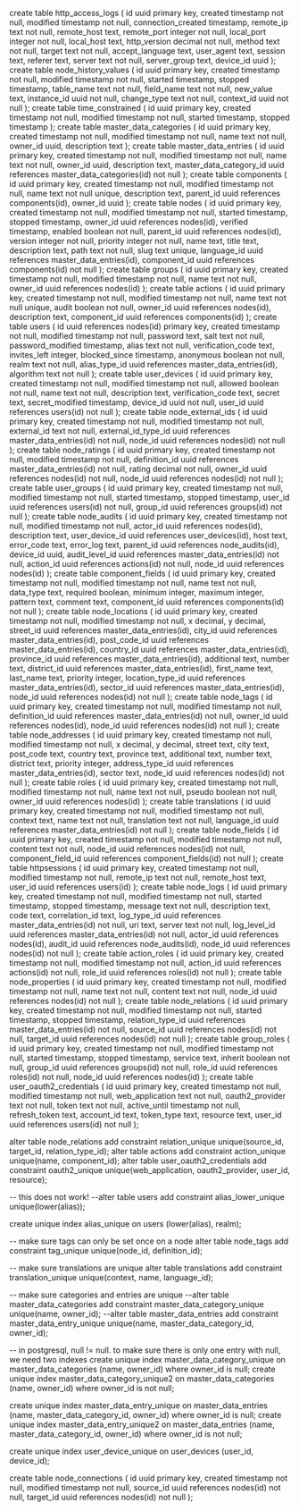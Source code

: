 create table http_access_logs (
	id uuid primary key,
	created timestamp not null,
	modified timestamp not null,
	connection_created timestamp,
	remote_ip text not null,
	remote_host text,
	remote_port integer not null,
	local_port integer not null,
	local_host text,
	http_version decimal not null,
	method text not null,
	target text not null,
	accept_language text,
	user_agent text,
	session text,
	referer text,
	server text not null,
	server_group text,
	device_id uuid
);
create table node_history_values (
	id uuid primary key,
	created timestamp not null,
	modified timestamp not null,
	started timestamp,
	stopped timestamp,
	table_name text not null,
	field_name text not null,
	new_value text,
	instance_id uuid not null,
	change_type text not null,
	context_id uuid not null
);
create table time_constrained (
	id uuid primary key,
	created timestamp not null,
	modified timestamp not null,
	started timestamp,
	stopped timestamp
);
create table master_data_categories (
	id uuid primary key,
	created timestamp not null,
	modified timestamp not null,
	name text not null,
	owner_id uuid,
	description text
);
create table master_data_entries (
	id uuid primary key,
	created timestamp not null,
	modified timestamp not null,
	name text not null,
	owner_id uuid,
	description text,
	master_data_category_id uuid references master_data_categories(id) not null
);
create table components (
	id uuid primary key,
	created timestamp not null,
	modified timestamp not null,
	name text not null unique,
	description text,
	parent_id uuid references components(id),
	owner_id uuid
);
create table nodes (
	id uuid primary key,
	created timestamp not null,
	modified timestamp not null,
	started timestamp,
	stopped timestamp,
	owner_id uuid references nodes(id),
	verified timestamp,
	enabled boolean not null,
	parent_id uuid references nodes(id),
	version integer not null,
	priority integer not null,
	name text,
	title text,
	description text,
	path text not null,
	slug text unique,
	language_id uuid references master_data_entries(id),
	component_id uuid references components(id) not null
);
create table groups (
	id uuid primary key,
	created timestamp not null,
	modified timestamp not null,
	name text not null,
	owner_id uuid references nodes(id)
);
create table actions (
	id uuid primary key,
	created timestamp not null,
	modified timestamp not null,
	name text not null unique,
	audit boolean not null,
	owner_id uuid references nodes(id),
	description text,
	component_id uuid references components(id)
);
create table users (
	id uuid references nodes(id) primary key,
	created timestamp not null,
	modified timestamp not null,
	password text,
	salt text not null,
	password_modified timestamp,
	alias text not null,
	verification_code text,
	invites_left integer,
	blocked_since timestamp,
	anonymous boolean not null,
	realm text not null,
	alias_type_id uuid references master_data_entries(id),
	algorithm text not null
);
create table user_devices (
	id uuid primary key,
	created timestamp not null,
	modified timestamp not null,
	allowed boolean not null,
	name text not null,
	description text,
	verification_code text,
	secret text,
	secret_modified timestamp,
	device_id uuid not null,
	user_id uuid references users(id) not null
);
create table node_external_ids (
	id uuid primary key,
	created timestamp not null,
	modified timestamp not null,
	external_id text not null,
	external_id_type_id uuid references master_data_entries(id) not null,
	node_id uuid references nodes(id) not null
);
create table node_ratings (
	id uuid primary key,
	created timestamp not null,
	modified timestamp not null,
	definition_id uuid references master_data_entries(id) not null,
	rating decimal not null,
	owner_id uuid references nodes(id) not null,
	node_id uuid references nodes(id) not null
);
create table user_groups (
	id uuid primary key,
	created timestamp not null,
	modified timestamp not null,
	started timestamp,
	stopped timestamp,
	user_id uuid references users(id) not null,
	group_id uuid references groups(id) not null
);
create table node_audits (
	id uuid primary key,
	created timestamp not null,
	modified timestamp not null,
	actor_id uuid references nodes(id),
	description text,
	user_device_id uuid references user_devices(id),
	host text,
	error_code text,
	error_log text,
	parent_id uuid references node_audits(id),
	device_id uuid,
	audit_level_id uuid references master_data_entries(id) not null,
	action_id uuid references actions(id) not null,
	node_id uuid references nodes(id)
);
create table component_fields (
	id uuid primary key,
	created timestamp not null,
	modified timestamp not null,
	name text not null,
	data_type text,
	required boolean,
	minimum integer,
	maximum integer,
	pattern text,
	comment text,
	component_id uuid references components(id) not null
);
create table node_locations (
	id uuid primary key,
	created timestamp not null,
	modified timestamp not null,
	x decimal,
	y decimal,
	street_id uuid references master_data_entries(id),
	city_id uuid references master_data_entries(id),
	post_code_id uuid references master_data_entries(id),
	country_id uuid references master_data_entries(id),
	province_id uuid references master_data_entries(id),
	additional text,
	number text,
	district_id uuid references master_data_entries(id),
	first_name text,
	last_name text,
	priority integer,
	location_type_id uuid references master_data_entries(id),
	sector_id uuid references master_data_entries(id),
	node_id uuid references nodes(id) not null
);
create table node_tags (
	id uuid primary key,
	created timestamp not null,
	modified timestamp not null,
	definition_id uuid references master_data_entries(id) not null,
	owner_id uuid references nodes(id),
	node_id uuid references nodes(id) not null
);
create table node_addresses (
	id uuid primary key,
	created timestamp not null,
	modified timestamp not null,
	x decimal,
	y decimal,
	street text,
	city text,
	post_code text,
	country text,
	province text,
	additional text,
	number text,
	district text,
	priority integer,
	address_type_id uuid references master_data_entries(id),
	sector text,
	node_id uuid references nodes(id) not null
);
create table roles (
	id uuid primary key,
	created timestamp not null,
	modified timestamp not null,
	name text not null,
	pseudo boolean not null,
	owner_id uuid references nodes(id)
);
create table translations (
	id uuid primary key,
	created timestamp not null,
	modified timestamp not null,
	context text,
	name text not null,
	translation text not null,
	language_id uuid references master_data_entries(id) not null
);
create table node_fields (
	id uuid primary key,
	created timestamp not null,
	modified timestamp not null,
	content text not null,
	node_id uuid references nodes(id) not null,
	component_field_id uuid references component_fields(id) not null
);
create table httpsessions (
	id uuid primary key,
	created timestamp not null,
	modified timestamp not null,
	remote_ip text not null,
	remote_host text,
	user_id uuid references users(id)
);
create table node_logs (
	id uuid primary key,
	created timestamp not null,
	modified timestamp not null,
	started timestamp,
	stopped timestamp,
	message text not null,
	description text,
	code text,
	correlation_id text,
	log_type_id uuid references master_data_entries(id) not null,
	uri text,
	server text not null,
	log_level_id uuid references master_data_entries(id) not null,
	actor_id uuid references nodes(id),
	audit_id uuid references node_audits(id),
	node_id uuid references nodes(id) not null
);
create table action_roles (
	id uuid primary key,
	created timestamp not null,
	modified timestamp not null,
	action_id uuid references actions(id) not null,
	role_id uuid references roles(id) not null
);
create table node_properties (
	id uuid primary key,
	created timestamp not null,
	modified timestamp not null,
	name text not null,
	content text not null,
	node_id uuid references nodes(id) not null
);
create table node_relations (
	id uuid primary key,
	created timestamp not null,
	modified timestamp not null,
	started timestamp,
	stopped timestamp,
	relation_type_id uuid references master_data_entries(id) not null,
	source_id uuid references nodes(id) not null,
	target_id uuid references nodes(id) not null
);
create table group_roles (
	id uuid primary key,
	created timestamp not null,
	modified timestamp not null,
	started timestamp,
	stopped timestamp,
	service text,
	inherit boolean not null,
	group_id uuid references groups(id) not null,
	role_id uuid references roles(id) not null,
	node_id uuid references nodes(id)
);
create table user_oauth2_credentials (
	id uuid primary key,
	created timestamp not null,
	modified timestamp not null,
	web_application text not null,
	oauth2_provider text not null,
	token text not null,
	active_until timestamp not null,
	refresh_token text,
	account_id text,
	token_type text,
	resource text,
	user_id uuid references users(id) not null
);

alter table node_relations add constraint relation_unique unique(source_id, target_id, relation_type_id);
alter table actions add constraint action_unique unique(name, component_id);
alter table user_oauth2_credentials add constraint oauth2_unique unique(web_application, oauth2_provider, user_id, resource);

-- this does not work!
--alter table users add constraint alias_lower_unique unique(lower(alias));

create unique index alias_unique on users (lower(alias), realm);

-- make sure tags can only be set once on a node
alter table node_tags add constraint tag_unique unique(node_id, definition_id);

-- make sure translations are unique
alter table translations add constraint translation_unique unique(context, name, language_id);

-- make sure categories and entries are unique
--alter table master_data_categories add constraint master_data_category_unique unique(name, owner_id);
--alter table master_data_entries add constraint master_data_entry_unique unique(name, master_data_category_id, owner_id);

-- in postgresql, null != null. to make sure there is only one entry with null, we need two indexes
create unique index master_data_category_unique on master_data_categories (name, owner_id) where owner_id is null;
create unique index master_data_category_unique2 on master_data_categories (name, owner_id) where owner_id is not null;

create unique index master_data_entry_unique on master_data_entries (name, master_data_category_id, owner_id) where owner_id is null;
create unique index master_data_entry_unique2 on master_data_entries (name, master_data_category_id, owner_id) where owner_id is not null;

create unique index user_device_unique on user_devices (user_id, device_id);

create table node_connections (
	id uuid primary key,
	created timestamp not null,
	modified timestamp not null,
	source_id uuid references nodes(id) not null,
	target_id uuid references nodes(id) not null
);
